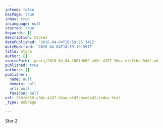 ```yaml
---
inFeed: false
hasPage: true
inNav: true
inLanguage: null
starred: true
keywords: []
description: Store2
datePublished: '2016-04-04T18:59:25.341Z'
dateModified: '2016-04-04T18:59:19.591Z'
title: Store
author: []
sourcePath: _posts/2016-04-04-268fd059-a38e-4287-98aa-efd7cbea94d2.md
published: true
authors: []
publisher:
  name: null
  domain: null
  url: null
  favicon: null
url: 268fd059-a38e-4287-98aa-efd7cbea94d2/index.html
_type: WebPage

---
```

Stor 2